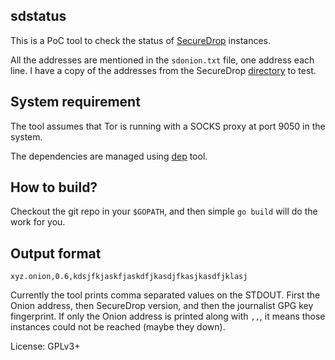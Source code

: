 ## sdstatus

This is a PoC tool to check the status of [SecureDrop](https://securedrop.org) instances.

All the addresses are mentioned in the `sdonion.txt` file, one address each line.
I have a copy of the addresses from the SecureDrop [directory](https://securedrop.org/directory)
to test.


## System requirement

The tool assumes that Tor is running with a SOCKS proxy at port 9050 in the system.

The dependencies are managed using [dep](https://golang.github.io/dep/) tool.


## How to build?

Checkout the git repo in your `$GOPATH`, and then simple `go build` will do the work
for you.



## Output format

```
xyz.onion,0.6,kdsjfkjaskfjaskdfjkasdjfkasjkasdfjklasj
```

Currently the tool prints comma separated values on the STDOUT. First the Onion address, then SecureDrop version,
and then the journalist GPG key fingerprint. If only the Onion address is printed along with `,,`, it means those
instances could not be reached (maybe they down).


License: GPLv3+